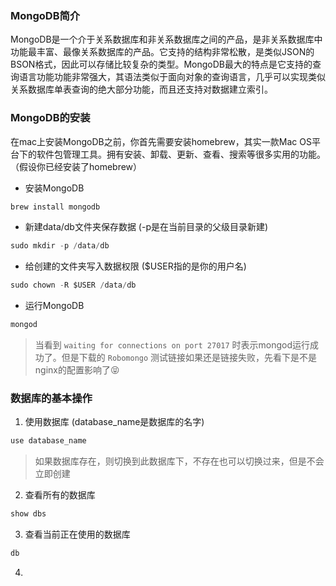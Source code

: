 ### MongoDB简介
MongoDB是一个介于关系数据库和非关系数据库之间的产品，是非关系数据库中功能最丰富、最像关系数据库的产品。它支持的结构非常松散，是类似JSON的BSON格式，因此可以存储比较复杂的类型。MongoDB最大的特点是它支持的查询语言功能功能非常强大，其语法类似于面向对象的查询语言，几乎可以实现类似关系数据库单表查询的绝大部分功能，而且还支持对数据建立索引。

### MongoDB的安装
在mac上安装MongoDB之前，你首先需要安装homebrew，其实一款Mac OS平台下的软件包管理工具。拥有安装、卸载、更新、查看、搜索等很多实用的功能。（假设你已经安装了homebrew）
- 安装MongoDB
```js
brew install mongodb
```
- 新建data/db文件夹保存数据 (-p是在当前目录的父级目录新建)
```js
sudo mkdir -p /data/db
```
- 给创建的文件夹写入数据权限 ($USER指的是你的用户名)
```js
sudo chown -R $USER /data/db
```
- 运行MongoDB
```js
mongod
```
> 当看到 `waiting for connections on port 27017` 时表示mongod运行成功了。但是下载的 `Robomongo` 测试链接如果还是链接失败，先看下是不是nginx的配置影响了😝

### 数据库的基本操作
1. 使用数据库 (database_name是数据库的名字)
```js
use database_name 
```
> 如果数据库存在，则切换到此数据库下，不存在也可以切换过来，但是不会立即创建
2. 查看所有的数据库
```js
show dbs
```
3. 查看当前正在使用的数据库
```js
db
```
4. 